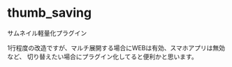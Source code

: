# thumb_saving
サムネイル軽量化プラグイン

1行程度の改造ですが、マルチ展開する場合にWEBは有効、スマホアプリは無効など、
切り替えたい場合にプラグイン化してると便利かと思います。
